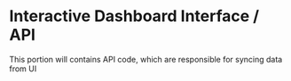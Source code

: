 # Interactive Dashboard Interface / API

This portion will contains API code, which are responsible for syncing data from UI